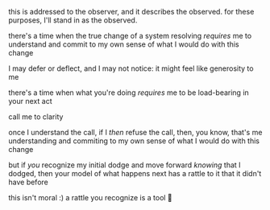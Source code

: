 this is addressed to the observer, and it describes the observed. for these purposes, I'll stand in as the observed.

there's a time when the true change of a system resolving *requires* me to understand and commit to my own sense of what I would do with this change

I may defer or deflect, and I may not notice: it might feel like generosity to me

there's a time when what you're doing *requires* me to be load-bearing in your next act

call me to clarity

once I understand the call, if I *then* refuse the call, then, you know, that's me understanding and commiting to my own sense of what I would do with this change

but if *you* recognize my initial dodge and move forward *knowing* that I dodged, then your model of what happens next has a rattle to it that it didn't have before

this isn't moral :) a rattle you recognize is a tool 🪇
